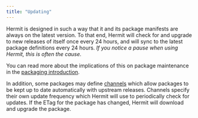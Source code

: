 ```yaml
---
title: "Updating"
---
```


Hermit is designed in such a way that it and its package manifests are
always on the latest version. To that end, Hermit will check for and upgrade
to new releases of itself once every 24 hours, and will sync to the latest
package definitions every 24 hours. _If you notice a pause when using Hermit,
this is often the cause._

You can read more about the implications of this on package maintenance
in the [packaging introduction](../../packaging/reference/#update-policy).

In addition, some packages may define [channels](../../packaging/schema/channel)
which allow packages to be kept up to date automatically with upstream releases.
Channels specify their own update frequency which Hermit will use to periodically
check for updates. If the ETag for the package has changed, Hermit will download
and upgrade the package.
